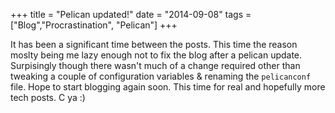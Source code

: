 +++
title = "Pelican updated!"
date = "2014-09-08"
tags =["Blog","Procrastination", "Pelican"]
+++

It has been a significant time between the posts. This time the reason
moslty being me lazy enough not to fix the blog after a pelican
update. Surpisingly though there wasn't much of a change required
other than tweaking a couple of configuration variables & renaming the
`pelicanconf` file. Hope to start blogging again soon. This time for
real and hopefully more tech posts. C ya :)
